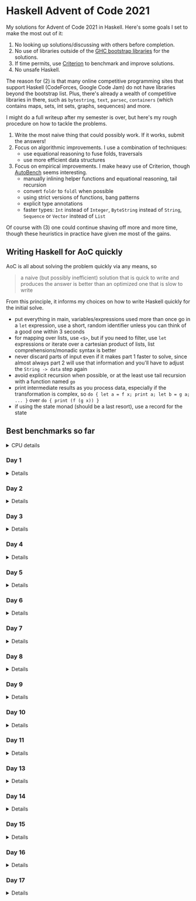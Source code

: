 # Haskell Advent of Code 2021
My solutions for Advent of Code 2021 in Haskell.  Here's some goals I
set to make the most out of it:

1. No looking up solutions/discussing with others before completion.
2. No use of libraries outside of the [GHC bootstrap
  libraries](https://downloads.haskell.org/~ghc/latest/docs/html/libraries/index.html)
  for the solutions.
3. If time permits, use
  [Criterion](https://hackage.haskell.org/package/criterion) to
  benchmark and improve solutions.
4. No unsafe Haskell.

The reason for (2) is that many online competitive programming sites
that support Haskell (CodeForces, Google Code Jam) do not have
libraries beyond the bootstrap list.  Plus, there's already a wealth
of competitive libraries in there, such as `bytestring`, `text`,
`parsec`, `containers` (which contains maps, sets, int sets, graphs,
sequences) and more.

I might do a full writeup after my semester is over, but here's my
rough procedure on how to tackle the problems.

1. Write the most naive thing that could possibly work.  If it works,
   submit the answers!
2. Focus on algorithmic improvements.  I use a combination of
   techniques:
   - use equational reasoning to fuse folds, traversals
   - use more efficient data structures
3. Focus on empirical improvements.  I make heavy use of Criterion,
   though [AutoBench](https://github.com/mathandley/AutoBench) seems
   interesting.
   - manually inlining helper functions and equational reasoning, tail
     recursion
   - convert `foldr` to `foldl` when possible
   - using strict versions of functions, bang patterns
   - explicit type annotations
   - faster types: `Int` instead of `Integer`, `ByteString` instead of
     `String`, `Sequence` or `Vector` instead of `List`

Of course with (3) one could continue shaving off more and more time,
though these heuristics in practice have given me most of the gains.

## Writing Haskell for AoC quickly
AoC is all about solving the problem quickly via any means, so

> a naive (but possibly inefficient) solution that is quick to write
> and produces the answer is better than an optimized one that is slow
> to write

From this principle, it informs my choices on how to write Haskell
quickly for the initial solve.

- put everything in main, variables/expressions used more than once go
  in a `let` expression, use a short, random identifier unless you can
  think of a good one within 3 seconds
- for mapping over lists, use `<$>`, but if you need to filter, use
  `let` expressions or iterate over a cartesian product of lists, list
  comprehensions/monadic syntax is better
- never discard parts of input even if it makes part 1 faster to
  solve, since almost always part 2 will use that information and
  you'll have to adjust the `String -> data` step again
- avoid explicit recursion when possible, or at the least use tail
  recursion with a function named `go`
- print intermediate results as you process data, especially if the
  transformation is complex, so `do { let a = f x; print a; let b = g
  a; ... }` over `do { print (f (g x)) }`
- if using the state monad (should be a last resort), use a record for
  the state

## Best benchmarks so far
<details>
<summary>CPU details</summary>

```
Architecture:                    x86_64
CPU op-mode(s):                  32-bit, 64-bit
Byte Order:                      Little Endian
Address sizes:                   39 bits physical, 48 bits virtual
CPU(s):                          4
On-line CPU(s) list:             0-3
Thread(s) per core:              2
Core(s) per socket:              2
Socket(s):                       1
NUMA node(s):                    1
Vendor ID:                       GenuineIntel
CPU family:                      6
Model:                           69
Model name:                      Intel(R) Core(TM) i5-4288U CPU @ 2.60GHz
```
</details>

### Day 1
<details>

```
benchmarking day1/part1
time                 13.00 μs   (12.91 μs .. 13.11 μs)
                     0.999 R²   (0.999 R² .. 1.000 R²)
mean                 12.95 μs   (12.88 μs .. 13.05 μs)
std dev              296.4 ns   (193.5 ns .. 512.7 ns)
variance introduced by outliers: 23% (moderately inflated)

benchmarking day1/part2
time                 62.31 μs   (57.58 μs .. 67.19 μs)
                     0.962 R²   (0.947 R² .. 0.984 R²)
mean                 55.53 μs   (53.36 μs .. 59.03 μs)
std dev              8.827 μs   (5.825 μs .. 12.66 μs)
variance introduced by outliers: 93% (severely inflated)
```
</details>

### Day 2
<details>

```
benchmarking day2/part1
time                 6.886 μs   (6.751 μs .. 7.057 μs)
                     0.982 R²   (0.957 R² .. 0.996 R²)
mean                 7.487 μs   (7.101 μs .. 8.268 μs)
std dev              1.779 μs   (1.044 μs .. 3.087 μs)
variance introduced by outliers: 98% (severely inflated)

benchmarking day2/part2
time                 12.69 μs   (12.41 μs .. 12.99 μs)
                     0.997 R²   (0.995 R² .. 0.998 R²)
mean                 12.50 μs   (12.33 μs .. 12.72 μs)
std dev              638.9 ns   (526.8 ns .. 789.7 ns)
variance introduced by outliers: 61% (severely inflated)
```
</details>

### Day 3
<details>

```
benchmarking day3/part1
time                 322.3 μs   (315.1 μs .. 331.9 μs)
                     0.996 R²   (0.993 R² .. 0.999 R²)
mean                 321.4 μs   (318.4 μs .. 326.6 μs)
std dev              12.40 μs   (7.332 μs .. 18.52 μs)
variance introduced by outliers: 34% (moderately inflated)

benchmarking day3/part2
time                 292.1 μs   (290.1 μs .. 293.9 μs)
                     0.999 R²   (0.996 R² .. 1.000 R²)
mean                 296.2 μs   (294.3 μs .. 301.1 μs)
std dev              9.972 μs   (4.409 μs .. 17.62 μs)
variance introduced by outliers: 28% (moderately inflated)
```
</details>

### Day 4
<details>

```
benchmarking day4/part1
time                 5.563 ms   (5.403 ms .. 5.712 ms)
                     0.994 R²   (0.990 R² .. 0.998 R²)
mean                 5.634 ms   (5.563 ms .. 5.745 ms)
std dev              268.0 μs   (195.6 μs .. 366.4 μs)
variance introduced by outliers: 24% (moderately inflated)

benchmarking day4/part2
time                 5.643 ms   (5.542 ms .. 5.799 ms)
                     0.995 R²   (0.991 R² .. 0.998 R²)
mean                 5.719 ms   (5.648 ms .. 5.872 ms)
std dev              280.5 μs   (184.5 μs .. 435.8 μs)
variance introduced by outliers: 27% (moderately inflated)
```
</details>

### Day 5
<details>

```
benchmarking day5/part1
time                 37.60 ms   (35.03 ms .. 40.00 ms)
                     0.980 R²   (0.955 R² .. 0.995 R²)
mean                 39.42 ms   (37.81 ms .. 41.46 ms)
std dev              3.688 ms   (2.252 ms .. 4.773 ms)
variance introduced by outliers: 38% (moderately inflated)

benchmarking day5/part2
time                 109.9 ms   (100.6 ms .. 121.7 ms)
                     0.988 R²   (0.971 R² .. 1.000 R²)
mean                 104.9 ms   (102.0 ms .. 110.0 ms)
std dev              6.127 ms   (1.795 ms .. 8.095 ms)
variance introduced by outliers: 10% (moderately inflated)
```
</details>

### Day 6
<details>

```
benchmarking day6/part1
time                 1.258 μs   (1.240 μs .. 1.294 μs)
                     0.990 R²   (0.972 R² .. 0.999 R²)
mean                 1.295 μs   (1.253 μs .. 1.381 μs)
std dev              180.6 ns   (83.29 ns .. 334.4 ns)
variance introduced by outliers: 94% (severely inflated)

benchmarking day6/part2
time                 4.469 μs   (4.423 μs .. 4.520 μs)
                     0.999 R²   (0.997 R² .. 1.000 R²)
mean                 4.460 μs   (4.435 μs .. 4.527 μs)
std dev              122.9 ns   (48.87 ns .. 242.0 ns)
variance introduced by outliers: 33% (moderately inflated)
```
</details>

### Day 7
<details>

```
benchmarking day7/part1
time                 8.115 ms   (8.043 ms .. 8.204 ms)
                     0.998 R²   (0.995 R² .. 1.000 R²)
mean                 8.208 ms   (8.135 ms .. 8.303 ms)
std dev              239.4 μs   (149.2 μs .. 308.6 μs)
variance introduced by outliers: 11% (moderately inflated)

benchmarking day7/part2
time                 8.149 ms   (8.104 ms .. 8.211 ms)
                     0.999 R²   (0.998 R² .. 1.000 R²)
mean                 8.219 ms   (8.184 ms .. 8.281 ms)
std dev              130.3 μs   (91.41 μs .. 189.0 μs)

```
</details>

### Day 8
<details>

```
benchmarking day8/part1
time                 56.09 μs   (55.44 μs .. 56.97 μs)
                     0.998 R²   (0.997 R² .. 0.999 R²)
mean                 56.03 μs   (55.59 μs .. 56.67 μs)
std dev              1.833 μs   (1.280 μs .. 2.455 μs)
variance introduced by outliers: 34% (moderately inflated)

benchmarking day8/part2
time                 3.628 s    (3.466 s .. 3.915 s)
                     0.999 R²   (0.999 R² .. 1.000 R²)
mean                 3.490 s    (3.449 s .. 3.562 s)
std dev              67.94 ms   (7.585 ms .. 86.34 ms)
variance introduced by outliers: 19% (moderately inflated)
```
</details>

### Day 9
<details>

```
benchmarking day9/part1
time                 2.353 ms   (2.236 ms .. 2.461 ms)
                     0.967 R²   (0.936 R² .. 0.988 R²)
mean                 2.356 ms   (2.284 ms .. 2.460 ms)
std dev              287.6 μs   (213.8 μs .. 408.3 μs)
variance introduced by outliers: 77% (severely inflated)

benchmarking day9/part2
time                 5.345 ms   (5.013 ms .. 5.670 ms)
                     0.970 R²   (0.948 R² .. 0.986 R²)
mean                 6.062 ms   (5.647 ms .. 6.792 ms)
std dev              1.580 ms   (940.2 μs .. 2.361 ms)
variance introduced by outliers: 92% (severely inflated)
```
</details>

### Day 10
<details>

```
benchmarking day10/part1
time                 91.75 μs   (91.04 μs .. 92.53 μs)
                     1.000 R²   (1.000 R² .. 1.000 R²)
mean                 91.59 μs   (91.32 μs .. 92.38 μs)
std dev              1.354 μs   (711.3 ns .. 2.608 μs)

benchmarking day10/part2
time                 8.692 μs   (8.597 μs .. 8.794 μs)
                     0.999 R²   (0.999 R² .. 1.000 R²)
mean                 8.642 μs   (8.598 μs .. 8.715 μs)
std dev              182.8 ns   (139.4 ns .. 243.6 ns)
variance introduced by outliers: 22% (moderately inflated)
```
</details>

### Day 11
<details>

```
benchmarking day11/part1
time                 3.539 ms   (3.374 ms .. 3.750 ms)
                     0.984 R²   (0.972 R² .. 0.996 R²)
mean                 3.470 ms   (3.415 ms .. 3.544 ms)
std dev              210.7 μs   (153.6 μs .. 321.4 μs)
variance introduced by outliers: 39% (moderately inflated)

benchmarking day11/part2
time                 6.247 ms   (6.211 ms .. 6.279 ms)
                     1.000 R²   (0.999 R² .. 1.000 R²)
mean                 6.322 ms   (6.297 ms .. 6.359 ms)
std dev              87.78 μs   (60.30 μs .. 142.7 μs)
```
</details>

### Day 13
<details>

```
benchmarking day13/part1
time                 177.4 μs   (175.8 μs .. 179.9 μs)
                     0.999 R²   (0.999 R² .. 1.000 R²)
mean                 176.9 μs   (175.9 μs .. 178.5 μs)
std dev              4.002 μs   (2.264 μs .. 6.517 μs)
variance introduced by outliers: 16% (moderately inflated)

benchmarking day13/part2
time                 35.00 ns   (34.65 ns .. 35.38 ns)
                     0.998 R²   (0.997 R² .. 0.999 R²)
mean                 35.05 ns   (34.71 ns .. 35.97 ns)
std dev              1.796 ns   (716.6 ps .. 3.466 ns)
variance introduced by outliers: 73% (severely inflated)
```
</details>

### Day 14
<details>

```
benchmarking day14/part1
time                 163.9 μs   (163.1 μs .. 164.8 μs)
                     1.000 R²   (0.999 R² .. 1.000 R²)
mean                 164.3 μs   (163.3 μs .. 166.2 μs)
std dev              4.373 μs   (2.413 μs .. 7.338 μs)
variance introduced by outliers: 22% (moderately inflated)

benchmarking day14/part2
time                 1.196 ms   (1.165 ms .. 1.242 ms)
                     0.991 R²   (0.983 R² .. 0.998 R²)
mean                 1.177 ms   (1.157 ms .. 1.208 ms)
std dev              82.98 μs   (61.49 μs .. 114.7 μs)
variance introduced by outliers: 55% (severely inflated)
```
</details>

### Day 15
<details>

```
benchmarking day15/part1
time                 28.84 ms   (28.27 ms .. 29.51 ms)
                     0.997 R²   (0.992 R² .. 0.999 R²)
mean                 29.88 ms   (29.11 ms .. 31.74 ms)
std dev              2.642 ms   (879.3 μs .. 4.691 ms)
variance introduced by outliers: 34% (moderately inflated)

benchmarking day15/part2
time                 1.172 s    (1.088 s .. 1.259 s)
                     0.999 R²   (0.997 R² .. 1.000 R²)
mean                 1.213 s    (1.190 s .. 1.244 s)
std dev              29.96 ms   (12.16 ms .. 39.32 ms)
variance introduced by outliers: 19% (moderately inflated)
```
</details>

### Day 16
<details>

```
benchmarking day16/part1
time                 1.732 μs   (1.706 μs .. 1.776 μs)
                     0.960 R²   (0.881 R² .. 0.998 R²)
mean                 1.942 μs   (1.807 μs .. 2.517 μs)
std dev              796.2 ns   (201.9 ns .. 1.774 μs)
variance introduced by outliers: 99% (severely inflated)

benchmarking day16/part2
time                 6.355 μs   (6.287 μs .. 6.452 μs)
                     0.997 R²   (0.995 R² .. 0.999 R²)
mean                 6.411 μs   (6.326 μs .. 6.586 μs)
std dev              384.1 ns   (243.9 ns .. 648.0 ns)
variance introduced by outliers: 70% (severely inflated)
```
</details>

### Day 17
<details>

```
benchmarking day17/part1
time                 5.458 ns   (5.427 ns .. 5.495 ns)
                     1.000 R²   (0.999 R² .. 1.000 R²)
mean                 5.469 ns   (5.442 ns .. 5.529 ns)
std dev              129.7 ps   (75.06 ps .. 241.3 ps)
variance introduced by outliers: 39% (moderately inflated)

benchmarking day17/part2
time                 21.29 ms   (20.95 ms .. 21.78 ms)
                     0.998 R²   (0.994 R² .. 1.000 R²)
mean                 21.24 ms   (21.06 ms .. 21.58 ms)
std dev              574.4 μs   (281.6 μs .. 844.7 μs)
```
</details>
